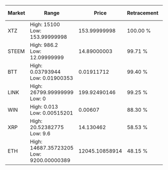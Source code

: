 | Market | Range | Price| Retracement | Doubles to 50% |
| --- | --- | --- | --- | --- |
| XTZ | High: 15100<br />Low: 153.99999998 | 153.99999998 | 100.00 % | 49.53 |
| STEEM | High: 986.2<br />Low: 12.09999999 | 14.89000003 | 99.71 % | 33.52 |
| BTT | High: 0.03793944<br />Low: 0.01900353 | 0.01911712 | 99.40 % | 1.49 |
| LINK | High: 26799.99999999<br />Low: 0 | 199.92490146 | 99.25 % | 67.03 |
| WIN | High: 0.013<br />Low: 0.00515201 | 0.00607 | 88.30 % | 1.50 |
| XRP | High: 20.52382775<br />Low: 9.6 | 14.130462 | 58.53 % | 1.07 |
| ETH | High: 14687.35723205<br />Low: 9200.00000389 | 12045.10858914 | 48.15 % | 0.00 |
